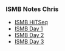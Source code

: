 <link href="style.css" rel="stylesheet"></link>

### ISMB Notes Chris

- [ISMB HiTSeq](ISMB2012_HTSiG.html)
- [ISMB Day 1](ISMB2012_Day1.html)
- [ISMB Day 2](ISMB2012_Day2.html)
- [ISMB Day 3](ISMB2012_Day3.html)
